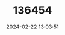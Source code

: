 ---
title: "136454"
category: "Crocidura vorax"
draft: false
date: 2024-02-22 13:03:51
languages:
  English: ["Voracious Shrew"]
---